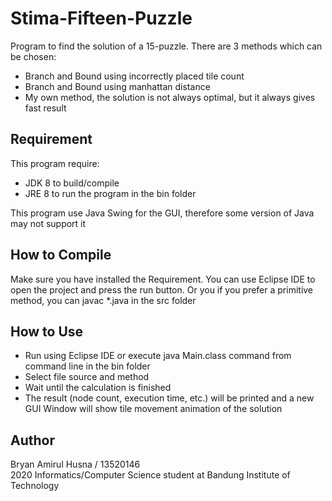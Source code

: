 # Stima-Fifteen-Puzzle
Program to find the solution of a 15-puzzle. There are 3 methods which can be chosen:<br>
- Branch and Bound using incorrectly placed tile count
- Branch and Bound using manhattan distance
- My own method, the solution is not always optimal, but it always gives fast result

## Requirement
This program require:
- JDK 8 to build/compile
- JRE 8 to run the program in the bin folder<br>
<!-- -->
This program use Java Swing for the GUI, therefore some version of Java may not support it

## How to Compile
Make sure you have installed the Requirement. You can use Eclipse IDE to open the project and press the run button. Or you if you prefer a primitive method, you can javac *.java in the src folder

## How to Use
- Run using Eclipse IDE or execute java Main.class command from command line in the bin folder
- Select file source and method
- Wait until the calculation is finished
- The result (node count, execution time, etc.) will be printed and a new GUI Window will show tile movement animation of the solution


## Author
Bryan Amirul Husna / 13520146<br>
2020 Informatics/Computer Science student at Bandung Institute of Technology